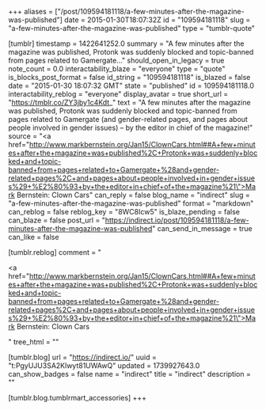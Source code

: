 +++
aliases = ["/post/109594181118/a-few-minutes-after-the-magazine-was-published"]
date = 2015-01-30T18:07:32Z
id = "109594181118"
slug = "a-few-minutes-after-the-magazine-was-published"
type = "tumblr-quote"

[tumblr]
timestamp = 1422641252.0
summary = "A few minutes after the magazine was published, Protonk was suddenly blocked and topic-banned from pages related to Gamergate..."
should_open_in_legacy = true
note_count = 0.0
interactability_blaze = "everyone"
type = "quote"
is_blocks_post_format = false
id_string = "109594181118"
is_blazed = false
date = "2015-01-30 18:07:32 GMT"
state = "published"
id = 109594181118.0
interactability_reblog = "everyone"
display_avatar = true
short_url = "https://tmblr.co/ZY3jby1c4Kdt_"
text = "A few minutes after the magazine was published, Protonk was suddenly blocked and topic-banned from pages related to Gamergate (and gender-related pages, and pages about people involved in gender issues) – by the editor in chief of the magazine!"
source = "<a href=\"http://www.markbernstein.org/Jan15/ClownCars.html##A+few+minutes+after+the+magazine+was+published%2C+Protonk+was+suddenly+blocked+and+topic-banned+from+pages+related+to+Gamergate+%28and+gender-related+pages%2C+and+pages+about+people+involved+in+gender+issues%29+%E2%80%93+by+the+editor+in+chief+of+the+magazine%21\">Mark Bernstein: Clown Cars</a>"
can_reply = false
blog_name = "indirect"
slug = "a-few-minutes-after-the-magazine-was-published"
format = "markdown"
can_reblog = false
reblog_key = "8WC8Icw5"
is_blaze_pending = false
can_blaze = false
post_url = "https://indirect.io/post/109594181118/a-few-minutes-after-the-magazine-was-published"
can_send_in_message = true
can_like = false

[tumblr.reblog]
comment = "<p><a href=\"http://www.markbernstein.org/Jan15/ClownCars.html##A+few+minutes+after+the+magazine+was+published%2C+Protonk+was+suddenly+blocked+and+topic-banned+from+pages+related+to+Gamergate+%28and+gender-related+pages%2C+and+pages+about+people+involved+in+gender+issues%29+%E2%80%93+by+the+editor+in+chief+of+the+magazine%21\">Mark Bernstein: Clown Cars</a></p>"
tree_html = ""

[tumblr.blog]
url = "https://indirect.io/"
uuid = "t:PgyUJU3SA2Klwyt81UWAwQ"
updated = 1739927643.0
can_show_badges = false
name = "indirect"
title = "indirect"
description = ""

[tumblr.blog.tumblrmart_accessories]
+++
